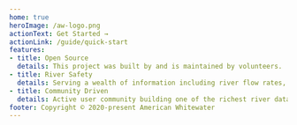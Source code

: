 ```yaml
---
home: true
heroImage: /aw-logo.png
actionText: Get Started →
actionLink: /guide/quick-start
features:
- title: Open Source
  details: This project was built by and is maintained by volunteers.
- title: River Safety
  details: Serving a wealth of information including river flow rates, alerts and more.
- title: Community Driven
  details: Active user community building one of the richest river datasets in North America.
footer: Copyright © 2020-present American Whitewater
---
```

